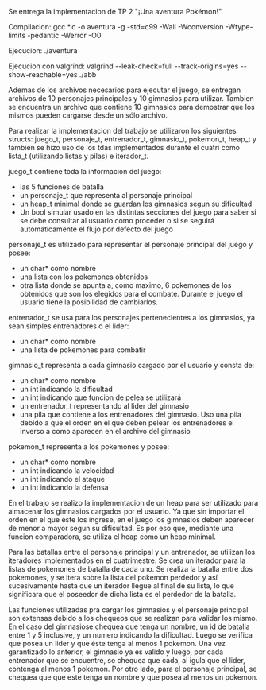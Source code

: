 Se entrega la implementacion de TP 2 "¡Una aventura Pokémon!". 

Compilacion: 
    gcc *.c -o aventura -g -std=c99 -Wall -Wconversion -Wtype-limits -pedantic -Werror -O0

Ejecucion:
    ./aventura

Ejecucion con valgrind:
    valgrind --leak-check=full --track-origins=yes --show-reachable=yes ./abb
    
Ademas de los archivos necesarios para ejecutar el juego, se entregan archivos de 10 personajes principales y 10 gimnasios para utilizar. Tambien se encuentra un archivo que contiene 10 gimnasios para demostrar que los mismos pueden cargarse desde un sólo archivo.

Para realizar la implementacion del trabajo se utilizaron los siguientes structs: juego_t, personaje_t, entrenador_t, gimnasio_t, pokemon_t, heap_t y tambien se hizo uso de los tdas implementados durante el cuatri como lista_t (utilizando listas y pilas) e iterador_t.

juego_t contiene toda la informacion del juego: 
  - las 5 funciones de batalla
  - un personaje_t que representa al personaje principal
  - un heap_t minimal donde se guardan los gimnasios segun su dificultad
  - Un bool simular usado en las distintas secciones del juego para saber si se debe consultar al usuario como proceder o si se seguirá automaticamente el flujo por defecto del juego
  
personaje_t es utilizado para representar el personaje principal del juego y posee:
  - un char* como nombre
  - una lista con los pokemones obtenidos
  - otra lista donde se apunta a, como maximo, 6 pokemones de los obtenidos que son los elegidos para el combate. Durante el juego el usuario tiene la posibilidad de cambiarlos.

entrenador_t se usa para los personajes pertenecientes a los gimnasios, ya sean simples entrenadores o el lider:
  - un char* como nombre
  - una lista de pokemones para combatir

gimnasio_t representa a cada gimnasio cargado por el usuario y consta de: 
  - un char* como nombre
  - un int indicando la dificultad
  - un int indicando que funcion de pelea se utilizará 
  - un entrenador_t representando al lider del gimnasio
  - una pila que contiene a los entrenadores del gimnasio. Uso una pila debido a que el orden en el que deben pelear los entrenadores el inverso a como aparecen en el archivo del gimnasio
  
pokemon_t representa a los pokemones y posee:
  - un char* como nombre
  - un int indicando la velocidad
  - un int indicando el ataque
  - un int indicando la defensa

En el trabajo se realizo la implementacion de un heap para ser utilizado para almacenar los gimnasios cargados por el usuario. Ya que sin importar el orden en el que éste los ingrese, en el juego los gimnasios deben aparecer de menor a mayor segun su dificultad. Es por eso que, mediante una funcion comparadora, se utiliza el heap como un heap minimal.

Para las batallas entre el personaje principal y un entrenador, se utilizan los iteradores implementados en el cuatrimestre. Se crea un iterador para la listas de pokemones de batalla de cada uno. Se realiza la batalla entre dos pokemones, y se itera sobre la lista del pokemon perdedor y así sucesivamente hasta que un iterador llegue al final de su lista, lo que significara que el poseedor de dicha lista es el perdedor de la batalla.
  
Las funciones utilizadas pra cargar los gimnasios y el personaje principal son extensas debido a los chequeos que se realizan para validar los mismo. En el caso del gimnasiose chequea que tenga un nombre, un id de batalla entre 1 y 5 inclusive, y un numero indicando la dificultad. Luego se verifica que posea un lider y que éste tenga al menos 1 pokemon. Una vez garantizado lo anterior, el gimnasio ya es valido y luego, por cada entrenador que se encuentre, se chequea que cada, al igula que el lider, contenga al menos 1 pokemon. Por otro lado, para el personaje principal, se chequea que que este tenga un nombre y que posea al menos un pokemon.